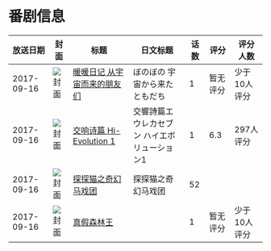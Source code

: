 # 番剧信息

|放送日期|封面|标题|日文标题|话数|评分|评分人数|
|---|---|---|---|---|---|---|
|2017-09-16|![封面](https://lain.bgm.tv/pic/cover/c/1e/51/210481_Xg7g7.jpg)|[暖暖日记 从宇宙而来的朋友们](https://bangumi.tv/subject/210481)|ぼのぼの 宇宙から来たともだち|1|暂无评分|少于10人评分|
|2017-09-16|![封面](https://lain.bgm.tv/pic/cover/c/cd/a0/211437_AQEiZ.jpg)|[交响诗篇 Hi-Evolution 1](https://bangumi.tv/subject/211437)|交響詩篇エウレカセブン ハイエボリューション1|1|6.3|297人评分|
|2017-09-16|![封面](https://lain.bgm.tv/pic/cover/c/0f/cb/225990_mdb5m.jpg)|[探探猫之奇幻马戏团](https://bangumi.tv/subject/225990)|探探猫之奇幻马戏团|52|||
|2017-09-16|![封面](https://lain.bgm.tv/pic/cover/c/50/a4/306854_X9VMD.jpg)|[真假森林王](https://bangumi.tv/subject/306854)||1|暂无评分|少于10人评分|
